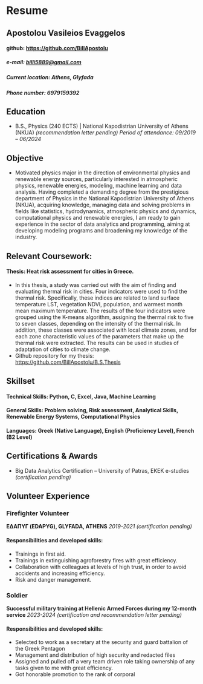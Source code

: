 # Resume
## Apostolou Vasileios Evaggelos 
#### github: https://github.com/BillApostolu
##### e-mail: billi5889@gmail.com
##### Current location: Athens, Glyfada
##### Phone number: 6979159392

## Education	        		
- B.S., Physics (240 ECTS) | National Kapodistrian University of Athens (NKUA) _(recommendation letter pending)_ _Period of attendance: 09/2019 – 06/2024_

## Objective
- Motivated physics major in the direction of environmental physics and renewable energy sources, particularly interested in atmospheric physics, renewable energies, modeling,  machine learning and data analysis. Having completed a demanding degree from the prestigious department of Physics in the National Kapodistrian University of Athens (NKUA), acquiring knowledge, managing data and solving problems in fields like statistics, hydrodynamics, atmospheric physics and dynamics, computational physics and renewable energies, I am ready to gain experience in the sector of data analytics and programming, aiming at developing modeling programs and broadening my knowledge of the industry.

## Relevant Coursework:
#### Thesis: Heat risk assessment for cities in Greece. 
- In this thesis, a study was carried out with the aim of finding and evaluating thermal risk in cities. Four indicators were used to find the thermal risk. Specifically, these indices are related to land surface temperature LST, vegetation NDVI, population, and warmest month mean maximum temperature. The results of the four indicators were grouped using the K-means algorithm, assigning the thermal risk to five to seven classes, depending on the intensity of the thermal risk. In addition, these classes were associated with local climate zones, and for each zone characteristic values of the parameters that make up the thermal risk were extracted. The results can be used in studies of adaptation of cities to climate change.
- Github repository for my thesis: https://github.com/BillApostolu/B.S.Thesis
## Skillset
#### Technical Skills: Python, C, Excel, Java, Machine Learning
#### General Skills: Problem solving, Risk assessment, Analytical Skills, Renewable Energy Systems, Computational Physics 
#### Languages:  Greek (Native Language), English (Proficiency Level), French (B2 Level)
## Certifications & Awards
- Big Data Analytics Certification – University of Patras, EKEK e-studies _(certification pending)_
## Volunteer Experience 
### Firefighter Volunteer 
**ΕΔΑΠΥΓ (EDAPYG), GLYFADA, ATHENS** _2019-2021_ _(certification pending)_ 
#### Responsibilities and developed skills: 
- Trainings in first aid. 
- Trainings in extinguishing agroforestry fires with great efficiency. 
- Collaboration with colleagues at levels of high trust, in order to avoid accidents and increasing efficiency.
- Risk and danger management.
### Soldier 
**Successful military training at Hellenic Armed Forces during my 12-month service** _2023-2024_ _(certification and recommendation letter pending)_
#### Responsibilities and developed skills: 
- Selected to work as a secretary at the security and guard battalion of the Greek Pentagon
- Management and distribution of high security and redacted files
- Assigned and pulled off a very team driven role taking ownership of any tasks given to me with great efficiency.
- Got honorable promotion to the rank of corporal 
